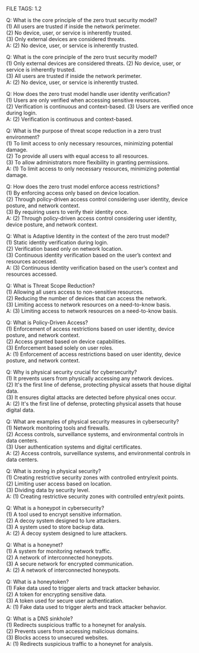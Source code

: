 FILE TAGS: 1.2

Q: What is the core principle of the zero trust security model?  
(1) All users are trusted if inside the network perimeter.  
(2) No device, user, or service is inherently trusted.  
(3) Only external devices are considered threats.  
A: (2) No device, user, or service is inherently trusted.
<!--ID: 1723970011661-->


Q: What is the core principle of the zero trust security model?  
(1) Only external devices are considered threats. (2) No device, user, or service is inherently trusted.  
(3) All users are trusted if inside the network perimeter.  
A: (2) No device, user, or service is inherently trusted.
<!--ID: 1723970011664-->


Q: How does the zero trust model handle user identity verification?  
(1) Users are only verified when accessing sensitive resources.  
(2) Verification is continuous and context-based. (3) Users are verified once during login.  
A: (2) Verification is continuous and context-based.
<!--ID: 1723970011666-->


Q: What is the purpose of threat scope reduction in a zero trust environment?  
(1) To limit access to only necessary resources, minimizing potential damage.  
(2) To provide all users with equal access to all resources.  
(3) To allow administrators more flexibility in granting permissions.  
A: (1) To limit access to only necessary resources, minimizing potential damage.
<!--ID: 1723970011667-->


Q: How does the zero trust model enforce access restrictions?  
(1) By enforcing access only based on device location.  
(2) Through policy-driven access control considering user identity, device posture, and network context.  
(3) By requiring users to verify their identity once.  
A: (2) Through policy-driven access control considering user identity, device posture, and network context.
<!--ID: 1723970011669-->


Q: What is Adaptive Identity in the context of the zero trust model?  
(1) Static identity verification during login.  
(2) Verification based only on network location.  
(3) Continuous identity verification based on the user’s context and resources accessed.  
A: (3) Continuous identity verification based on the user’s context and resources accessed.
<!--ID: 1723970011671-->


Q: What is Threat Scope Reduction?  
(1) Allowing all users access to non-sensitive resources.  
(2) Reducing the number of devices that can access the network.  
(3) Limiting access to network resources on a need-to-know basis.  
A: (3) Limiting access to network resources on a need-to-know basis.
<!--ID: 1723970011672-->


Q: What is Policy-Driven Access?  
(1) Enforcement of access restrictions based on user identity, device posture, and network context.  
(2) Access granted based on device capabilities.  
(3) Enforcement based solely on user roles.  
A: (1) Enforcement of access restrictions based on user identity, device posture, and network context.
<!--ID: 1723970011674-->


Q: Why is physical security crucial for cybersecurity?  
(1) It prevents users from physically accessing any network devices.  
(2) It's the first line of defense, protecting physical assets that house digital data.  
(3) It ensures digital attacks are detected before physical ones occur.  
A: (2) It's the first line of defense, protecting physical assets that house digital data.
<!--ID: 1723970011675-->


Q: What are examples of physical security measures in cybersecurity?  
(1) Network monitoring tools and firewalls.  
(2) Access controls, surveillance systems, and environmental controls in data centers.  
(3) User authentication systems and digital certificates.  
A: (2) Access controls, surveillance systems, and environmental controls in data centers.
<!--ID: 1723970011676-->


Q: What is zoning in physical security?  
(1) Creating restrictive security zones with controlled entry/exit points.  
(2) Limiting user access based on location.  
(3) Dividing data by security level.  
A: (1) Creating restrictive security zones with controlled entry/exit points.
<!--ID: 1723970011678-->


Q: What is a honeypot in cybersecurity?  
(1) A tool used to encrypt sensitive information.  
(2) A decoy system designed to lure attackers.  
(3) A system used to store backup data.  
A: (2) A decoy system designed to lure attackers.
<!--ID: 1723970011679-->


Q: What is a honeynet?  
(1) A system for monitoring network traffic.  
(2) A network of interconnected honeypots.  
(3) A secure network for encrypted communication.  
A: (2) A network of interconnected honeypots.
<!--ID: 1723970011680-->


Q: What is a honeytoken?  
(1) Fake data used to trigger alerts and track attacker behavior.  
(2) A token for encrypting sensitive data.  
(3) A token used for secure user authentication.  
A: (1) Fake data used to trigger alerts and track attacker behavior.
<!--ID: 1723970011682-->


Q: What is a DNS sinkhole?  
(1) Redirects suspicious traffic to a honeynet for analysis.  
(2) Prevents users from accessing malicious domains.  
(3) Blocks access to unsecured websites.  
A: (1) Redirects suspicious traffic to a honeynet for analysis.
<!--ID: 1723970011683-->
